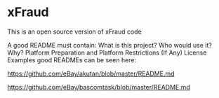 # xFraud

This is an open source version of xFraud code



A good README must contain:
What is this project?
Who would use it?
Why?
Platform Preparation and Platform Restrictions (If Any)
License\
Examples good READMEs can be seen here:

https://github.com/eBay/akutan/blob/master/README.md

https://github.com/eBay/bascomtask/blob/master/README.md